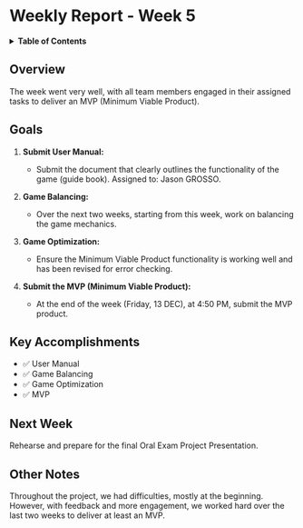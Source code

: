 # Weekly Report - Week 5

<details>
<summary><b>Table of Contents</b></summary>

- [Weekly Report - Week 5](#weekly-report---week-5)
  - [Overview](#overview)
  - [Goals](#goals)
  - [Key Accomplishments](#key-accomplishments)
  - [Next Week](#next-week)
  - [Other Notes](#other-notes)

</details>

## Overview

The week went very well, with all team members engaged in their assigned tasks to deliver an MVP (Minimum Viable Product).

## Goals

1. **Submit User Manual:**
   - Submit the document that clearly outlines the functionality of the game (guide book). Assigned to: Jason GROSSO.

2. **Game Balancing:**
   - Over the next two weeks, starting from this week, work on balancing the game mechanics.

3. **Game Optimization:**
   - Ensure the Minimum Viable Product functionality is working well and has been revised for error checking.

4. **Submit the MVP (Minimum Viable Product):**
   - At the end of the week (Friday, 13 DEC), at 4:50 PM, submit the MVP product.

## Key Accomplishments

- ✅ User Manual
- ✅ Game Balancing
- ✅ Game Optimization
- ✅ MVP

## Next Week

Rehearse and prepare for the final Oral Exam Project Presentation.

## Other Notes

Throughout the project, we had difficulties, mostly at the beginning. However, with feedback and more engagement, we worked hard over the last two weeks to deliver at least an MVP.